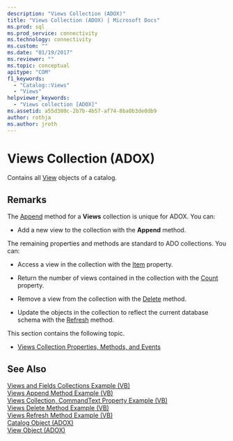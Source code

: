 ```yaml
---
description: "Views Collection (ADOX)"
title: "Views Collection (ADOX) | Microsoft Docs"
ms.prod: sql
ms.prod_service: connectivity
ms.technology: connectivity
ms.custom: ""
ms.date: "01/19/2017"
ms.reviewer: ""
ms.topic: conceptual
apitype: "COM"
f1_keywords: 
  - "Catalog::Views"
  - "Views"
helpviewer_keywords: 
  - "Views collection [ADOX]"
ms.assetid: a55d380c-2b7b-4b57-af74-8ba0b3de0db9
author: rothja
ms.author: jroth
---
```

# Views Collection (ADOX)
Contains all [View](./view-object-adox.md) objects of a catalog.  
  
## Remarks  
 The [Append](./append-method-adox-views.md) method for a **Views** collection is unique for ADOX. You can:  
  
-   Add a new view to the collection with the **Append** method.  
  
 The remaining properties and methods are standard to ADO collections. You can:  
  
-   Access a view in the collection with the [Item](../ado-api/item-property-ado.md) property.  
  
-   Return the number of views contained in the collection with the [Count](../ado-api/count-property-ado.md) property.  
  
-   Remove a view from the collection with the [Delete](./delete-method-adox-collections.md) method.  
  
-   Update the objects in the collection to reflect the current database schema with the [Refresh](../ado-api/refresh-method-ado.md) method.  
  
 This section contains the following topic.  
  
-   [Views Collection Properties, Methods, and Events](./views-collection-properties-methods-and-events.md)  
  
## See Also  
 [Views and Fields Collections Example (VB)](./views-and-fields-collections-example-vb.md)   
 [Views Append Method Example (VB)](./views-append-method-example-vb.md)   
 [Views Collection, CommandText Property Example (VB)](./views-collection-commandtext-property-example-vb.md)   
 [Views Delete Method Example (VB)](./views-delete-method-example-vb.md)   
 [Views Refresh Method Example (VB)](./views-refresh-method-example-vb.md)   
 [Catalog Object (ADOX)](./catalog-object-adox.md)   
 [View Object (ADOX)](./view-object-adox.md)